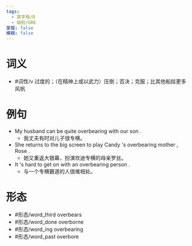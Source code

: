 ```yaml
---
tags:
  - 首字母/O
  - 级别/GRE
掌握: false
模糊: false
---
```

# 词义
- #词性/v  过度的；（在精神上或以武力）压倒；否决；克服；比其他船挂更多风帆
# 例句
- My husband can be quite overbearing with our son .
	- 我丈夫有时对儿子很专横。
- She returns to the big screen to play Candy 's overbearing mother , Rose .
	- 她又重返大银幕，扮演坎迪专横的母亲罗丝。
- It 's hard to get on with an overbearing person .
	- 与一个专横霸道的人很难相处。
# 形态
- #形态/word_third overbears
- #形态/word_done overborne
- #形态/word_ing overbearing
- #形态/word_past overbore
